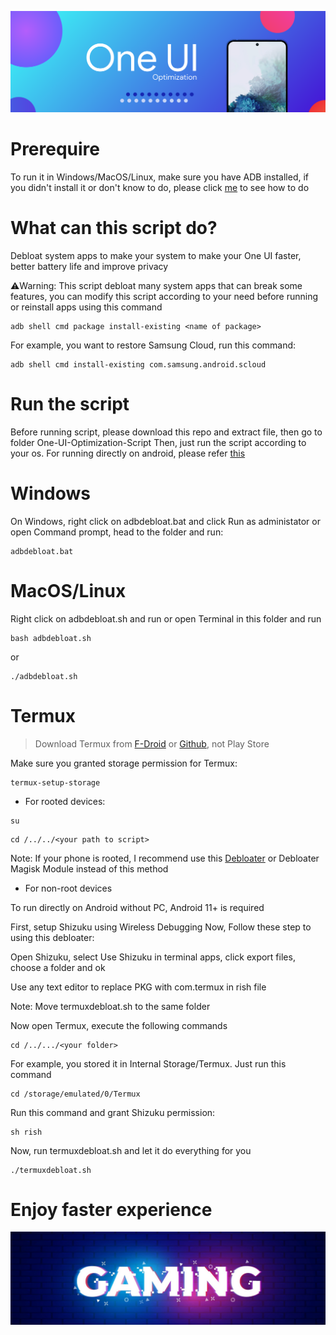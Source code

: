 <p align="center">
    <img src="./src/oneuios.png"/>
  </p>

# Prerequire
To run it in Windows/MacOS/Linux, make sure you have ADB installed, if you didn't install it or don't know to do, please click [me](adbinstruction.md) to see how to do
# What can this script do?
Debloat system apps to make your system to make your One UI faster, better battery life and improve privacy

⚠️Warning: This script debloat many system apps that can break some features, you can modify this script according to your need before running or reinstall apps using this command
~~~
adb shell cmd package install-existing <name of package>
~~~
For example, you want to restore Samsung Cloud, run this command:
~~~
adb shell cmd install-existing com.samsung.android.scloud  
~~~
# Run the script
Before running script, please download this repo and extract file, then go to folder One-UI-Optimization-Script
 Then, just run the script according to your os. For running directly on android, please refer [this](#Termux)

# Windows
On Windows, right click on adbdebloat.bat and click Run as administator
or open Command prompt, head to the folder and run:
~~~
adbdebloat.bat
~~~
# MacOS/Linux
Right click on adbdebloat.sh and run
or open Terminal in this folder and run
~~~
bash adbdebloat.sh
~~~
or 
~~~
./adbdebloat.sh
~~~
# Termux
>Download Termux from [F-Droid](https://f-droid.org/en/packages/com.termux/) or [Github](https://github.com/termux/termux-app/releases), not Play Store

Make sure you granted storage permission for Termux:
~~~
termux-setup-storage
~~~

- For rooted devices:
 ~~~
 su
 ~~~
 ~~~
 cd /../../<your path to script>
~~~
Note: If your phone is rooted, I recommend use this [Debloater](https://github.com/sunilpaulmathew/De-Bloater) or Debloater Magisk Module instead of this method

- For non-root devices

To run directly on Android without PC, Android 11+ is required

First, setup Shizuku using Wireless Debugging
Now, Follow these step to using this debloater:

 Open Shizuku, select Use Shizuku in terminal apps, click export files, choose a folder and ok

 Use any text editor to replace PKG with com.termux in rish file

Note: Move termuxdebloat.sh to the same folder

 Now open Termux, execute the following commands
 ~~~
 cd /../.../<your folder>
~~~

For example, you stored it in Internal Storage/Termux. Just run this command

~~~
cd /storage/emulated/0/Termux
~~~

Run this command and grant Shizuku permission:
~~~
sh rish
~~~

Now, run termuxdebloat.sh and let it do everything for you
~~~
./termuxdebloat.sh
~~~

# Enjoy faster experience
<p align="center">
    <img src="./src/gaming.jpg"/>
  </p>

